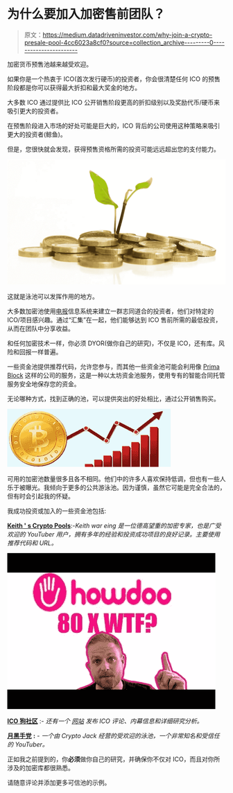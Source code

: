 # 为什么要加入加密售前团队？

> 原文：<https://medium.datadriveninvestor.com/why-join-a-crypto-presale-pool-4cc6023a8cf0?source=collection_archive---------0----------------------->

加密货币预售池越来越受欢迎。

如果你是一个热衷于 ICO(首次发行硬币)的投资者，你会很清楚任何 ICO 的预售阶段都是你可以获得最大折扣和最大奖金的地方。

大多数 ICO 通过提供比 ICO 公开销售阶段更高的折扣级别以及奖励代币/硬币来吸引更大的投资者。

在预售阶段进入市场的好处可能是巨大的，ICO 背后的公司使用这种策略来吸引更大的投资者(鲸鱼)。

但是，您很快就会发现，获得预售资格所需的投资可能远远超出您的支付能力。

![](img/c5553b63871ad8b783172e5e84d2426d.png)

这就是泳池可以发挥作用的地方。

大多数加密池使用[电报](https://telegram.org)信息系统来建立一群志同道合的投资者，他们对特定的 ICO/项目感兴趣。通过“汇集”在一起，他们能够达到 ICO 售前所需的最低投资，从而在团队中分享收益。

和任何加密技术一样，你必须 DYOR(做你自己的研究)，不仅是 ICO，还有库。风险和回报一样普遍。

一些资金池提供推荐代码，允许您参与，而其他一些资金池可能会利用像 [Prima Block](https://primablock.com/) 这样的公司的服务，这是一种以太坊资金池服务，使用专有的智能合同托管服务安全地保存您的资金。

无论哪种方式，找到正确的池，可以提供突出的好处相比，通过公开销售购买。

![](img/d3920815b584333f2278a87bc5a03911.png)

可用的加密池数量很多且各不相同。他们中的许多人喜欢保持低调，但也有一些人乐于被曝光。我倾向于更多的公共游泳池。因为谨慎，虽然它可能是完全合法的，但有时会引起我的怀疑。

我成功投资或加入的一些资金池包括:

[**Keith ' s Crypto Pools**](https://t.me/Officiallykeith):-*Keith war eing 是一位德高望重的加密专家，也是广受欢迎的 YouTuber 用户，拥有多年的经验和投资成功项目的良好记录。主要使用推荐代码和 URL。*

![](img/933965e465da8d99ada4448f0c805c67.png)

[**ICO 狗社区**](https://t.me/ICO_DOG_POOL) :- *还有一个* [*网站*](https://www.icodog.io/) *发布 ICO 评论、内幕信息和详细研究分析。*

[**月黑手党**](http://t.me/joinchat/HUDJYEy_8JwEMsQQhIFKDQ) **:** - *一个由 Crypto Jack 经营的受欢迎的泳池，一个非常知名和受信任的 YouTuber。*

正如我之前提到的，你**必须**做你自己的研究，并确保你不仅对 ICO，而且对你所涉及的加密库都很熟悉。

请随意评论并添加更多可信池的示例。